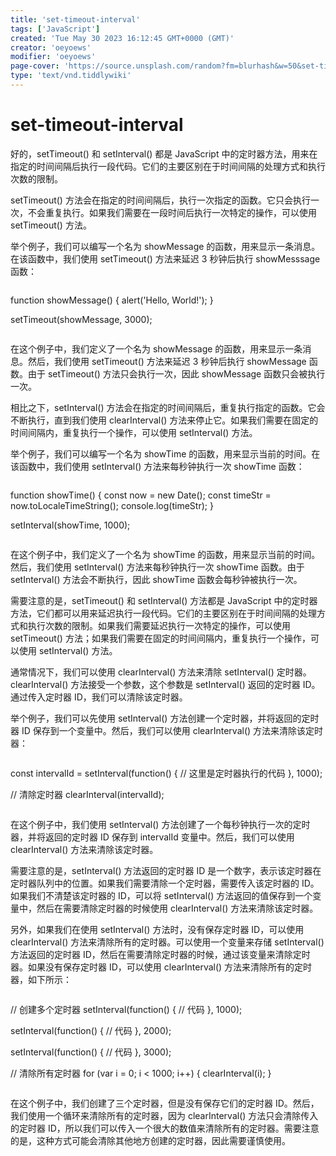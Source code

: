 ```yaml
---
title: 'set-timeout-interval'
tags: ['JavaScript']
created: 'Tue May 30 2023 16:12:45 GMT+0000 (GMT)'
creator: 'oeyoews'
modifier: 'oeyoews'
page-cover: 'https://source.unsplash.com/random?fm=blurhash&w=50&set-timeout-interval'
type: 'text/vnd.tiddlywiki'
---
```


# set-timeout-interval

好的，setTimeout() 和 setInterval() 都是 JavaScript 中的定时器方法，用来在指定的时间间隔后执行一段代码。它们的主要区别在于时间间隔的处理方式和执行次数的限制。

setTimeout() 方法会在指定的时间间隔后，执行一次指定的函数。它只会执行一次，不会重复执行。如果我们需要在一段时间后执行一次特定的操作，可以使用 setTimeout() 方法。

举个例子，我们可以编写一个名为 showMessage 的函数，用来显示一条消息。在该函数中，我们使用 setTimeout() 方法来延迟 3 秒钟后执行 showMesssage 函数：

```
```
function showMessage() {
  alert('Hello, World!');
}

setTimeout(showMessage, 3000);
```
```

在这个例子中，我们定义了一个名为 showMessage 的函数，用来显示一条消息。然后，我们使用 setTimeout() 方法来延迟 3 秒钟后执行 showMessage 函数。由于 setTimeout() 方法只会执行一次，因此 showMessage 函数只会被执行一次。

相比之下，setInterval() 方法会在指定的时间间隔后，重复执行指定的函数。它会不断执行，直到我们使用 clearInterval() 方法来停止它。如果我们需要在固定的时间间隔内，重复执行一个操作，可以使用 setInterval() 方法。

举个例子，我们可以编写一个名为 showTime 的函数，用来显示当前的时间。在该函数中，我们使用 setInterval() 方法来每秒钟执行一次 showTime 函数：

```
```
function showTime() {
  const now = new Date();
  const timeStr = now.toLocaleTimeString();
  console.log(timeStr);
}

setInterval(showTime, 1000);
```
```

在这个例子中，我们定义了一个名为 showTime 的函数，用来显示当前的时间。然后，我们使用 setInterval() 方法来每秒钟执行一次 showTime 函数。由于 setInterval() 方法会不断执行，因此 showTime 函数会每秒钟被执行一次。

需要注意的是，setTimeout() 和 setInterval() 方法都是 JavaScript 中的定时器方法，它们都可以用来延迟执行一段代码。它们的主要区别在于时间间隔的处理方式和执行次数的限制。如果我们需要延迟执行一次特定的操作，可以使用 setTimeout() 方法；如果我们需要在固定的时间间隔内，重复执行一个操作，可以使用 setInterval() 方法。

通常情况下，我们可以使用 clearInterval() 方法来清除 setInterval() 定时器。clearInterval() 方法接受一个参数，这个参数是 setInterval() 返回的定时器 ID。通过传入定时器 ID，我们可以清除该定时器。

举个例子，我们可以先使用 setInterval() 方法创建一个定时器，并将返回的定时器 ID 保存到一个变量中。然后，我们可以使用 clearInterval() 方法来清除该定时器：

```
```
const intervalId = setInterval(function() {
  // 这里是定时器执行的代码
}, 1000);

// 清除定时器
clearInterval(intervalId);
```
```

在这个例子中，我们使用 setInterval() 方法创建了一个每秒钟执行一次的定时器，并将返回的定时器 ID 保存到 intervalId 变量中。然后，我们可以使用 clearInterval() 方法来清除该定时器。

需要注意的是，setInterval() 方法返回的定时器 ID 是一个数字，表示该定时器在定时器队列中的位置。如果我们需要清除一个定时器，需要传入该定时器的 ID。如果我们不清楚该定时器的 ID，可以将 setInterval() 方法返回的值保存到一个变量中，然后在需要清除定时器的时候使用 clearInterval() 方法来清除该定时器。

另外，如果我们在使用 setInterval() 方法时，没有保存定时器 ID，可以使用 clearInterval() 方法来清除所有的定时器。可以使用一个变量来存储 setInterval() 方法返回的定时器 ID，然后在需要清除定时器的时候，通过该变量来清除定时器。如果没有保存定时器 ID，可以使用 clearInterval() 方法来清除所有的定时器，如下所示：

```
```
// 创建多个定时器
setInterval(function() {
  // 代码
}, 1000);

setInterval(function() {
  // 代码
}, 2000);

setInterval(function() {
  // 代码
}, 3000);

// 清除所有定时器
for (var i = 0; i < 1000; i++) {
  clearInterval(i);
}
```
```

在这个例子中，我们创建了三个定时器，但是没有保存它们的定时器 ID。然后，我们使用一个循环来清除所有的定时器，因为 clearInterval() 方法只会清除传入的定时器 ID，所以我们可以传入一个很大的数值来清除所有的定时器。需要注意的是，这种方式可能会清除其他地方创建的定时器，因此需要谨慎使用。
